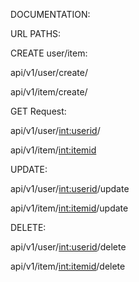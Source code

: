 DOCUMENTATION:

URL PATHS:

CREATE user/item:

api/v1/user/create/

api/v1/item/create/

GET Request:

api/v1/user/<int:userid>/

api/v1/item/<int:itemid>

UPDATE:

api/v1/user/<int:userid>/update

api/v1/item/<int:itemid>/update

DELETE:

api/v1/user/<int:userid>/delete

api/v1/item/<int:itemid>/delete